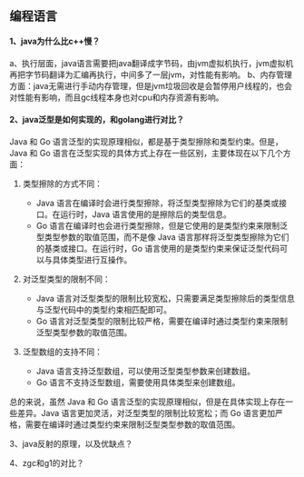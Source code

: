 ## 编程语言
#### 1、java为什么比c++慢？
a、执行层面，java语言需要把java翻译成字节码，由jvm虚拟机执行，jvm虚拟机再把字节码翻译为汇编再执行，中间多了一层jvm，对性能有影响。
b、内存管理方面：java无需进行手动内存管理，但是jvm垃圾回收是会暂停用户线程的，也会对性能有影响，而且gc线程本身也对cpu和内存资源有影响。

#### 2、java泛型是如何实现的，和golang进行对比？
Java  和  Go  语言泛型的实现原理相似，都是基于类型擦除和类型约束。但是，Java  和  Go  语言在泛型实现的具体方式上存在一些区别，主要体现在以下几个方面：

1.  类型擦除的方式不同：
    -  Java  语言在编译时会进行类型擦除，将泛型类型擦除为它们的基类或接口。在运行时，Java  语言使用的是擦除后的类型信息。
    -  Go  语言在编译时也会进行类型擦除，但是它使用的是类型约束来限制泛型类型参数的取值范围，而不是像  Java  语言那样将泛型类型擦除为它们的基类或接口。在运行时，Go  语言使用的是类型约束来保证泛型代码可以与具体类型进行互操作。

2.  对泛型类型的限制不同：
    -  Java  语言对泛型类型的限制比较宽松，只需要满足类型擦除后的类型信息与泛型代码中的类型约束相匹配即可。
    -  Go  语言对泛型类型的限制比较严格，需要在编译时通过类型约束来限制泛型类型参数的取值范围。

3.  泛型数组的支持不同：
    -  Java  语言支持泛型数组，可以使用泛型类型参数来创建数组。
    -  Go  语言不支持泛型数组，需要使用具体类型来创建数组。

总的来说，虽然  Java  和  Go  语言泛型的实现原理相似，但是在具体实现上存在一些差异。Java  语言更加灵活，对泛型类型的限制比较宽松；而  Go  语言更加严格，需要在编译时通过类型约束来限制泛型类型参数的取值范围。


3、java反射的原理，以及优缺点？

4、zgc和g1的对比？

